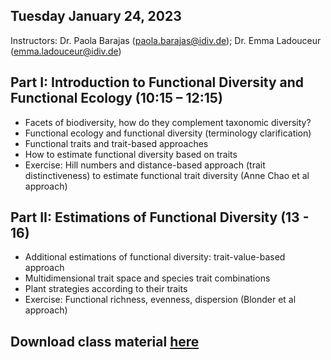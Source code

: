 
## Tuesday January 24, 2023

Instructors: Dr. Paola Barajas (paola.barajas@idiv.de); Dr. Emma Ladouceur (emma.ladouceur@idiv.de)


## Part I: Introduction to Functional Diversity and Functional Ecology (10:15 – 12:15)
  
  - Facets of biodiversity, how do they complement taxonomic diversity?
  - Functional ecology and functional diversity (terminology clarification)
  - Functional traits and trait-based approaches
  - How to estimate functional diversity based on traits
  - Exercise: Hill numbers and distance-based approach (trait distinctiveness) to estimate functional trait diversity (Anne Chao et al approach)

## Part II: Estimations of Functional Diversity (13 - 16)

  - Additional estimations of functional diversity: trait-value-based approach
  - Multidimensional trait space and species trait combinations
  - Plant strategies according to their traits
  - Exercise: Functional richness, evenness, dispersion (Blonder et al approach)
  
## Download class material [here](https://drive.google.com/drive/folders/1p4rjmcypsl7AdHmkQq8KoyXAzt8ur4xD?usp=share_link)
